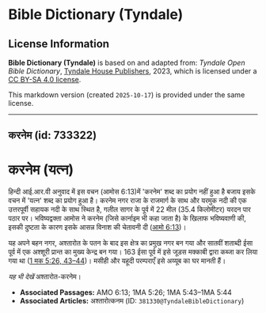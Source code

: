 # Bible Dictionary (Tyndale)

## License Information

**Bible Dictionary (Tyndale)** is based on and adapted from: _Tyndale Open Bible Dictionary_, [Tyndale House Publishers](https://tyndaleopenresources.com/), 2023, which is licensed under a [CC BY-SA 4.0 license](https://creativecommons.org/licenses/by-sa/4.0/legalcode.en).

This markdown version (created `2025-10-17`) is provided under the same license.



--------------------------------

## करनेम (id: 733322)

करनेम (यत्न)
============

हिन्दी आई.आर.वी अनुवाद में इस वचन (आमोस 6:13\)में 'करनेम' शब्द का प्रयोग नहीं हुआ है बजाय इसके वचन में 'यत्न' शब्द का प्रयोग हुआ है। करनेम नगर राजा के राजमार्ग के साथ और यरमुक नदी की एक उत्तरपूर्वी सहायक नदी के साथ स्थित है, गलील सागर के पूर्व में 22 मील (35\.4 किलोमीटर) यरदन पार पठार पर। भविष्यद्वक्ता आमोस ने करनेम (जिसे कार्नाइम भी कहा जाता है) के खिलाफ भविष्यवाणी की, इसकी दुष्टता के कारण इसके आसन्न विनाश की चेतावनी दी ([आमो 6:13](https://ref.ly/Amos6:13))।

यह अपने बहन नगर, अश्तारोत के पतन के बाद इस क्षेत्र का प्रमुख नगर बन गया और सातवीं शताब्दी ईसा पूर्व में एक अश्शूरी प्रान्त का मुख्य केन्द्र बन गया। 163 ईसा पूर्व में इसे जूडस मक्काबी द्वारा कब्जा कर लिया गया था ([1 मक 5:26, 43–44](https://ref.ly/1Macc5:26,1Macc5:43-1Macc5:44))। मसीही और यहूदी परम्पराएँ इसे अय्यूब का घर मानती हैं।

*यह भी देखें* अश्तारोत\-करनेम।

* **Associated Passages:** AMO 6:13; 1MA 5:26; 1MA 5:43–1MA 5:44
* **Associated Articles:** अश्तारोत्कनम (ID: `381330@TyndaleBibleDictionary`)

